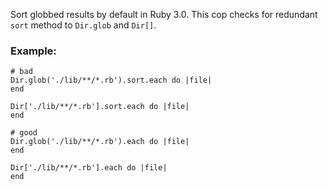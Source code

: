 Sort globbed results by default in Ruby 3.0.
This cop checks for redundant `sort` method to `Dir.glob` and `Dir[]`.

### Example:

    # bad
    Dir.glob('./lib/**/*.rb').sort.each do |file|
    end

    Dir['./lib/**/*.rb'].sort.each do |file|
    end

    # good
    Dir.glob('./lib/**/*.rb').each do |file|
    end

    Dir['./lib/**/*.rb'].each do |file|
    end
